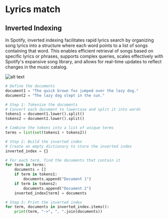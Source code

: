 # Lyrics match 

## Inverted Indexing 

In Spotify, inverted indexing facilitates rapid lyrics search by organizing song lyrics into a structure where each word points to a list of songs containing that word. 
This enables efficient retrieval of songs based on specific lyrics or phrases, supports complex queries, scales effectively with Spotify's expansive song library, 
and allows for real-time updates to reflect changes in the music catalog.

![alt text](https://www.wpsolr.com/wp-content/uploads/2023/10/inverted_index.gif)

```py
# Define the documents
document1 = "The quick brown fox jumped over the lazy dog."
document2 = "The lazy dog slept in the sun."

# Step 1: Tokenize the documents
# Convert each document to lowercase and split it into words
tokens1 = document1.lower().split()
tokens2 = document2.lower().split()

# Combine the tokens into a list of unique terms
terms = list(set(tokens1 + tokens2))

# Step 2: Build the inverted index
# Create an empty dictionary to store the inverted index
inverted_index = {}

# For each term, find the documents that contain it
for term in terms:
	documents = []
	if term in tokens1:
		documents.append("Document 1")
	if term in tokens2:
		documents.append("Document 2")
	inverted_index[term] = documents

# Step 3: Print the inverted index
for term, documents in inverted_index.items():
	print(term, "->", ", ".join(documents))
```
